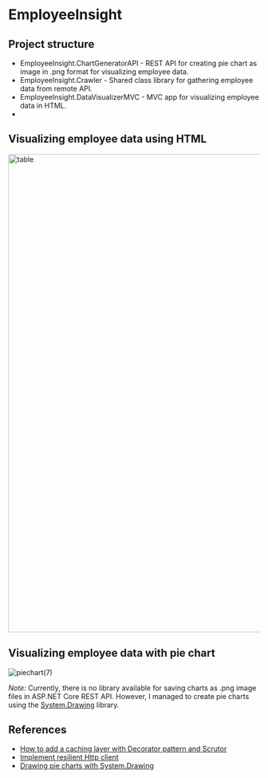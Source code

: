 # EmployeeInsight

## Project structure
- EmployeeInsight.ChartGeneratorAPI - REST API for creating pie chart as image in .png format for visualizing employee data.
- EmployeeInsight.Crawler - Shared class library for gathering employee data from remote API.
- EmployeeInsight.DataVisualizerMVC - MVC app for visualizing employee data in HTML.
- 

## Visualizing employee data using HTML
<img width="960" alt="table" src="https://github.com/NebojsaMarjanovic/Readme/assets/74599737/0d699504-c249-4058-a37d-f05ede64e1c8">

## Visualizing employee data with pie chart
![piechart(7)](https://github.com/NebojsaMarjanovic/Readme/assets/74599737/cf80d108-4a4b-441c-a61f-f46f51e9b85b)

<i>Note:</i> Currently, there is no library available for saving charts as .png image files in ASP.NET Core REST API. However, I managed to create pie charts using the [System.Drawing](https://learn.microsoft.com/en-us/dotnet/api/system.drawing.graphics.drawpie?view=dotnet-plat-ext-8.0) library.


## References
 - [How to add a caching layer with Decorator pattern and Scrutor ](https://www.code4it.dev/blog/caching-decorator-with-scrutor/)
 - [Implement resilient Http client](https://learn.microsoft.com/en-us/dotnet/architecture/microservices/implement-resilient-applications/implement-http-call-retries-exponential-backoff-polly)
 - [Drawing pie charts with System.Drawing](https://learn.microsoft.com/en-us/dotnet/api/system.drawing.graphics.drawpie?view=dotnet-plat-ext-8.0)

